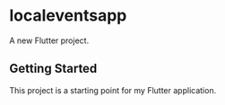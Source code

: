# localeventsapp

A new Flutter project.

## Getting Started

This project is a starting point for my Flutter application.






